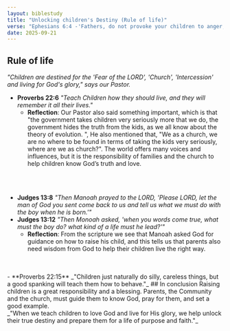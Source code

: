 ```yaml
---
layout: biblestudy
title: "Unlocking children's Destiny (Rule of life)"
verse: "Ephesians 6:4 -'Fathers, do not provoke your children to anger, but bring them up in the discipline and instruction of the Lord.'"
date: 2025-09-21
---
```


## Rule of life
_"Children are destined for the 'Fear of the LORD', 'Church', 'Intercession' and living for God's glory," says our Pastor._ <br>
- **Proverbs 22:6** _"Teach Children how they should live, and they will remember it all their lives."_<br>
    - **Reflection**: Our Pastor also said something important, which is that "the government takes children very seriously more that we do, the government hides the truth from the kids, as we all know about the theory of evolution. ", He also mentioned that, "We as a church, we are no where to be found in terms of taking the kids very seriously, where are we as church?". The world offers many voices and influences, but it is the responsibility of families and the church to help children know God’s truth and love.
<br>
<br>

- **Judges 13:8** _"Then Manoah prayed to the LORD, 'Please LORD, let the man of God you sent come back to us and tell us what we must do with the boy when he is born.'"_
- **Judges 13:12** _"Then Monoah asked, 'when you words come true, what must the boy do? what kind of a life must he lead?'"_
    - **Reflection**: From the scripture we see that Manoah asked God for guidance on how to raise his child, and this tells us that parents also need wisdom from God to help their children live the right way. 
<br>
<br>
- **Proverbs 22:15** _"Children just naturally do silly, careless things, but a good spanking will teach them how to behave."_
## In conclusion
Raising children is a great responsibility and a blessing. Parents, the Community and the church, must guide them to know God, pray for them, and set a good example. <br>
_"When we teach children to love God and live for His glory, we help unlock their true destiny and prepare them for a life of purpose and faith."_

